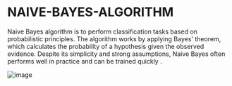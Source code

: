 # NAIVE-BAYES-ALGORITHM
 Naive Bayes algorithm is to perform classification tasks based on probabilistic principles. The algorithm works by applying Bayes' theorem, which calculates the probability of a hypothesis  given the observed evidence. Despite its simplicity and strong assumptions, Naive Bayes often performs well in practice and can be trained quickly .

![image](https://github.com/GayaGopan/NAIVE-BAYES-ALGORITHM/assets/164141178/9be89ed1-1620-4b21-bea5-b572ddebf351)
